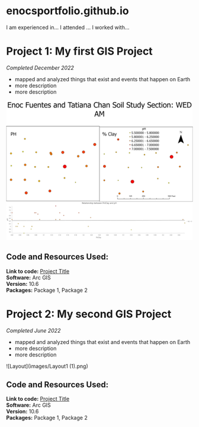 # enocsportfolio.github.io
I am experienced in... I attended ... I worked with...
 
# Project 1: My first GIS Project
*Completed December 2022*
* mapped and analyzed things that exist and events that happen on Earth
* more description
* more description

![Soil Layout](images/soil_layout.png)

## Code and Resources Used:
**Link to code:** [Project Title](https://www.google.com)  
**Software:** Arc GIS  
**Version:** 10.6  
**Packages:** Package 1, Package 2  

# Project 2: My second GIS Project
*Completed June 2022*
* mapped and analyzed things that exist and events that happen on Earth
* more description
* more description

![Layout](images/Layout1 (1).png)


## Code and Resources Used:
**Link to code:** [Project Title](https://www.google.com)  
**Software:** Arc GIS  
**Version:** 10.6  
**Packages:** Package 1, Package 2  
